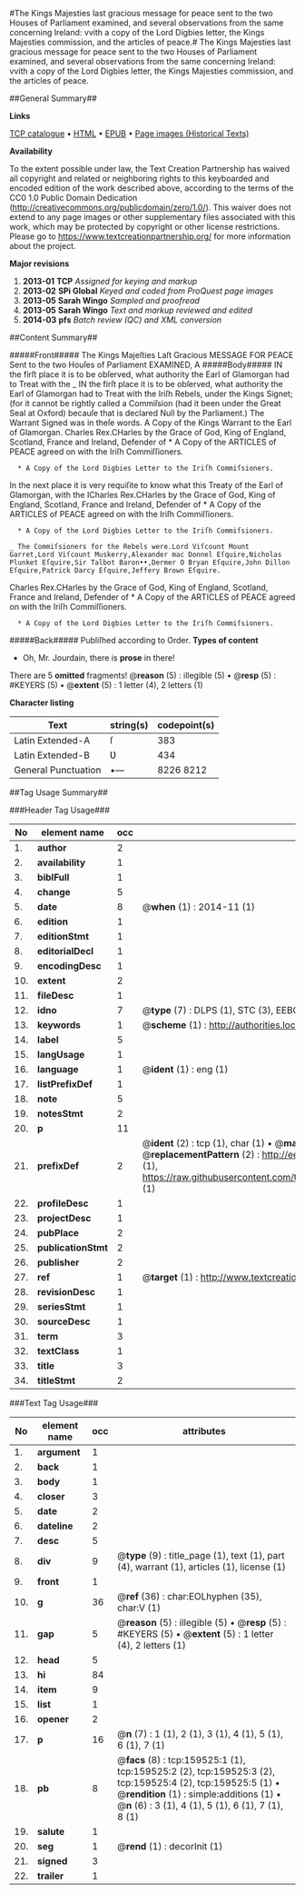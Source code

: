 #The Kings Majesties last gracious message for peace sent to the two Houses of Parliament examined, and several observations from the same concerning Ireland: vvith a copy of the Lord Digbies letter, the Kings Majesties commission, and the articles of peace.#
The Kings Majesties last gracious message for peace sent to the two Houses of Parliament examined, and several observations from the same concerning Ireland: vvith a copy of the Lord Digbies letter, the Kings Majesties commission, and the articles of peace.

##General Summary##

**Links**

[TCP catalogue](http://www.ota.ox.ac.uk/tcp/)  • 
[HTML](http://tei.it.ox.ac.uk/tcp/Texts-HTML/free/A78/A78830.html)  • 
[EPUB](http://tei.it.ox.ac.uk/tcp/Texts-EPUB/free/A78/A78830.epub) • 
[Page images (Historical Texts)](https://historicaltexts.jisc.ac.uk/eebo-99861291e)

**Availability**

To the extent possible under law, the Text Creation Partnership has waived all copyright and related or neighboring rights to this keyboarded and encoded edition of the work described above, according to the terms of the CC0 1.0 Public Domain Dedication (http://creativecommons.org/publicdomain/zero/1.0/). This waiver does not extend to any page images or other supplementary files associated with this work, which may be protected by copyright or other license restrictions. Please go to https://www.textcreationpartnership.org/ for more information about the project.

**Major revisions**

1. __2013-01__ __TCP__ *Assigned for keying and markup*
1. __2013-02__ __SPi Global__ *Keyed and coded from ProQuest page images*
1. __2013-05__ __Sarah Wingo__ *Sampled and proofread*
1. __2013-05__ __Sarah Wingo__ *Text and markup reviewed and edited*
1. __2014-03__ __pfs__ *Batch review (QC) and XML conversion*

##Content Summary##

#####Front#####
The Kings Majeſties Laſt Gracious MESSAGE FOR PEACE Sent to the two Houſes of Parliament EXAMINED, A
#####Body#####
IN the firſt place it is to be obſerved, what authority the Earl of Glamorgan had to Treat with the 
    _ IN the firſt place it is to be obſerved, what authority the Earl of Glamorgan had to Treat with the Iriſh Rebels, under the Kings Signet; (for it cannot be rightly called a Commiſsion (had it been under the Great Seal at Oxford) becauſe that is declared Null by the Parliament.) The Warrant Signed was in theſe words. A Copy of the Kings Warrant to the Earl of Glamorgan.
Charles Rex.CHarles by the Grace of God, King of England, Scotland, France and Ireland, Defender of 
      * A Copy of the ARTICLES of PEACE agreed on with the Iriſh Commiſſioners.

      * A Copy of the Lord Digbies Letter to the Iriſh Commiſsioners.
In the next place it is very requiſite to know what this Treaty of the Earl of Glamorgan, with the ICharles Rex.CHarles by the Grace of God, King of England, Scotland, France and Ireland, Defender of 
      * A Copy of the ARTICLES of PEACE agreed on with the Iriſh Commiſſioners.

      * A Copy of the Lord Digbies Letter to the Iriſh Commiſsioners.

    _ The Commiſsioners for the Rebels were.Lord Viſcount Mount Garret,Lord Viſcount Muskerry,Alexander mac Donnel Eſquire,Nicholas Plunket Eſquire,Sir Talbot Baron••,Dermer O Bryan Eſquire,John Dillon Eſquire,Patrick Darcy Eſquire,Jeffery Brown Eſquire.
Charles Rex.CHarles by the Grace of God, King of England, Scotland, France and Ireland, Defender of 
      * A Copy of the ARTICLES of PEACE agreed on with the Iriſh Commiſſioners.

      * A Copy of the Lord Digbies Letter to the Iriſh Commiſsioners.

#####Back#####
Publiſhed according to Order.
**Types of content**

  * Oh, Mr. Jourdain, there is **prose** in there!

There are 5 **omitted** fragments! 
 @__reason__ (5) : illegible (5)  •  @__resp__ (5) : #KEYERS (5)  •  @__extent__ (5) : 1 letter (4), 2 letters (1)

**Character listing**


|Text|string(s)|codepoint(s)|
|---|---|---|
|Latin Extended-A|ſ|383|
|Latin Extended-B|Ʋ|434|
|General Punctuation|•—|8226 8212|

##Tag Usage Summary##

###Header Tag Usage###

|No|element name|occ|attributes|
|---|---|---|---|
|1.|__author__|2||
|2.|__availability__|1||
|3.|__biblFull__|1||
|4.|__change__|5||
|5.|__date__|8| @__when__ (1) : 2014-11 (1)|
|6.|__edition__|1||
|7.|__editionStmt__|1||
|8.|__editorialDecl__|1||
|9.|__encodingDesc__|1||
|10.|__extent__|2||
|11.|__fileDesc__|1||
|12.|__idno__|7| @__type__ (7) : DLPS (1), STC (3), EEBO-CITATION (1), PROQUEST (1), VID (1)|
|13.|__keywords__|1| @__scheme__ (1) : http://authorities.loc.gov/ (1)|
|14.|__label__|5||
|15.|__langUsage__|1||
|16.|__language__|1| @__ident__ (1) : eng (1)|
|17.|__listPrefixDef__|1||
|18.|__note__|5||
|19.|__notesStmt__|2||
|20.|__p__|11||
|21.|__prefixDef__|2| @__ident__ (2) : tcp (1), char (1)  •  @__matchPattern__ (2) : ([0-9\-]+):([0-9IVX]+) (1), (.+) (1)  •  @__replacementPattern__ (2) : http://eebo.chadwyck.com/downloadtiff?vid=$1&page=$2 (1), https://raw.githubusercontent.com/textcreationpartnership/Texts/master/tcpchars.xml#$1 (1)|
|22.|__profileDesc__|1||
|23.|__projectDesc__|1||
|24.|__pubPlace__|2||
|25.|__publicationStmt__|2||
|26.|__publisher__|2||
|27.|__ref__|1| @__target__ (1) : http://www.textcreationpartnership.org/docs/. (1)|
|28.|__revisionDesc__|1||
|29.|__seriesStmt__|1||
|30.|__sourceDesc__|1||
|31.|__term__|3||
|32.|__textClass__|1||
|33.|__title__|3||
|34.|__titleStmt__|2||


###Text Tag Usage###

|No|element name|occ|attributes|
|---|---|---|---|
|1.|__argument__|1||
|2.|__back__|1||
|3.|__body__|1||
|4.|__closer__|3||
|5.|__date__|2||
|6.|__dateline__|2||
|7.|__desc__|5||
|8.|__div__|9| @__type__ (9) : title_page (1), text (1), part (4), warrant (1), articles (1), license (1)|
|9.|__front__|1||
|10.|__g__|36| @__ref__ (36) : char:EOLhyphen (35), char:V (1)|
|11.|__gap__|5| @__reason__ (5) : illegible (5)  •  @__resp__ (5) : #KEYERS (5)  •  @__extent__ (5) : 1 letter (4), 2 letters (1)|
|12.|__head__|5||
|13.|__hi__|84||
|14.|__item__|9||
|15.|__list__|1||
|16.|__opener__|2||
|17.|__p__|16| @__n__ (7) : 1 (1), 2 (1), 3 (1), 4 (1), 5 (1), 6 (1), 7 (1)|
|18.|__pb__|8| @__facs__ (8) : tcp:159525:1 (1), tcp:159525:2 (2), tcp:159525:3 (2), tcp:159525:4 (2), tcp:159525:5 (1)  •  @__rendition__ (1) : simple:additions (1)  •  @__n__ (6) : 3 (1), 4 (1), 5 (1), 6 (1), 7 (1), 8 (1)|
|19.|__salute__|1||
|20.|__seg__|1| @__rend__ (1) : decorInit (1)|
|21.|__signed__|3||
|22.|__trailer__|1||
